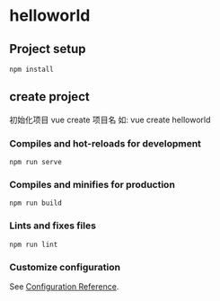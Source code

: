 # helloworld

## Project setup
```
npm install
```
## create project
初始化项目
vue create 项目名
如: vue create helloworld


### Compiles and hot-reloads for development
```
npm run serve
```

### Compiles and minifies for production
```
npm run build
```

### Lints and fixes files
```
npm run lint
```

### Customize configuration
See [Configuration Reference](https://cli.vuejs.org/config/).
